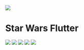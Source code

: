 <img src="/screenshoots/logo.png">

# Star Wars Flutter

<img src="/screenshoots/screenshot01.jpeg">

<img src="/screenshoots/screenshot02.jpeg">

<img src="/screenshoots/screenshot03.jpeg">

<img src="/screenshoots/screenshot04.jpeg">

<img src="/screenshoots/screenshot05.jpeg">
